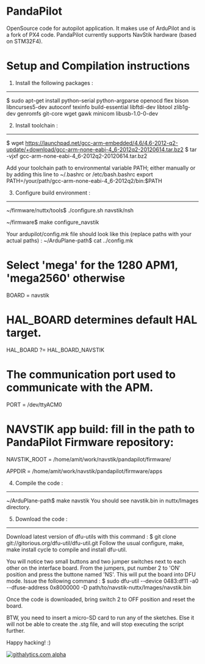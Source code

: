 PandaPilot
==========

OpenSource code for autopilot application. It makes use of ArduPilot and is a fork of PX4 code. PandaPilot currently supports NavStik hardware (based on STM32F4).


Setup and Compilation instructions
==================================

1. Install the following packages :
-----------------------------------
$ sudo apt-get install python-serial python-argparse openocd flex bison libncurses5-dev autoconf texinfo build-essential libftdi-dev libtool zlib1g-dev genromfs git-core wget gawk minicom libusb-1.0-0-dev


2. Install toolchain :
----------------------
$ wget https://launchpad.net/gcc-arm-embedded/4.6/4.6-2012-q2-update/+download/gcc-arm-none-eabi-4_6-2012q2-20120614.tar.bz2
$ tar -vjxf gcc-arm-none-eabi-4_6-2012q2-20120614.tar.bz2

Add your toolchain path to environmental variable PATH; either manually or by adding this line to ~/.bashrc or /etc/bash.bashrc
export PATH=/your/path/gcc-arm-none-eabi-4_6-2012q2/bin:\$PATH


3. Configure build environment :
--------------------------------

~/firmware/nuttx/tools$ ./configure.sh navstik/nsh

~/firmware$ make configure_navstik

Your ardupilot/config.mk file should look like this (replace paths with your actual paths) :
~/ArduPlane-path$ cat ../config.mk

# Select 'mega' for the 1280 APM1, 'mega2560' otherwise
BOARD = navstik

# HAL_BOARD determines default HAL target.
HAL_BOARD ?= HAL_BOARD_NAVSTIK

# The communication port used to communicate with the APM.
PORT = /dev/ttyACM0

# NAVSTIK app build: fill in the path to PandaPilot Firmware repository:
NAVSTIK_ROOT = /home/amit/work/navstik/pandapilot/firmware/

APPDIR = /home/amit/work/navstik/pandapilot/firmware/apps


4. Compile the code :
---------------------
~/ArduPlane-path$ make navstik
You should see navstik.bin in nuttx/Images directory.


5. Download the code :
----------------------
Download latest version of dfu-utils with this command : 
$ git clone git://gitorious.org/dfu-util/dfu-util.git
Follow the usual configure, make, make install cycle to compile and install dfu-util.

You will notice two small buttons and two jumper switches next to each other on the interface board.
From the jumpers, put number 2 to 'ON' position and press the buttone named 'NS'. This will put the board into DFU mode.
Issue the following command : 
$ sudo dfu-util --device 0483:df11 -a0 --dfuse-address 0x8000000 -D path/to/navstik-nuttx/Images/navstik.bin

Once the code is downloaded, bring switch 2 to OFF position and reset the board.

BTW, you need to insert a micro-SD card to run any of the sketches. Else it will not be able to create the .stg file, and will stop executing the script further.

Happy hacking! :)

[![githalytics.com alpha](https://cruel-carlota.pagodabox.com/3491608aa7e8d99999785bf74fa3b1a5 "githalytics.com")](http://githalytics.com/navstik/pandapilot)
